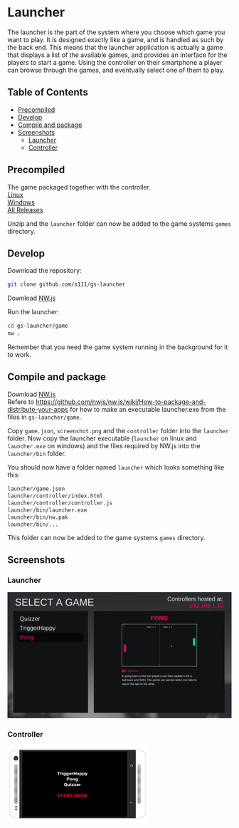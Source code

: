 # Launcher
The launcher is the part of the system where you choose which game you want to play.
It is designed exactly like a game, and is handled as such by the back end.
This means that the launcher application is actually a game that displays a list of the available games, and provides an interface for the players to start a game.
Using the controller on their smartphone a player can browse through the games, and eventually select one of them to play.

## Table of Contents

- [Precompiled](#precompiled)
- [Develop](#develop)
- [Compile and package](#compile-and-package)
- [Screenshots](#screenshots)
	- [Launcher](#launcher)
	- [Controller](#controller)

## Precompiled
The game packaged together with the controller.  
[Linux](https://github.com/s111/gs-launcher/releases/download/v1.0/launcher_linux.zip)  
[Windows](https://github.com/s111/gs-launcher/releases/download/v1.0/launcher_windows.zip)  
[All Releases](https://github.com/s111/gs-launcher/releases)

Unzip and the ```launcher``` folder can now be added to the game systems ```games``` directory.

## Develop
Download the repository:
```sh
git clone github.com/s111/gs-launcher
```

Download [NW.js](http://nwjs.io/)

Run the launcher:
```sh
cd gs-launcher/game
nw .
```
Remember that you need the game system running in the background for it to work.

## Compile and package
Download [NW.js](http://nwjs.io/)  
Refere to https://github.com/nwjs/nw.js/wiki/How-to-package-and-distribute-your-apps for how to make an executable launcher.exe from the files in ```gs-launcher/game```.

Copy ```game.json```, ```screenshot.png``` and the ```controller``` folder into the ```launcher``` folder. Now copy the launcher executable (```launcher``` on linux and ```launcher.exe``` on windows) and the files required by NW.js into the  ```launcher/bin``` folder.

You should now have a folder named ```launcher``` which looks something like this:
```
launcher/game.json
launcher/controller/index.html
launcher/controller/controller.js
launcher/bin/launcher.exe
launcher/bin/nw.pak
launcher/bin/...
```
This folder can now be added to the game systems ```games``` directory.

## Screenshots

### Launcher
<img src="https://github.com/s111/gamesystem/blob/master/screenshots/launcher.png" width="640">

### Controller
<img src="https://github.com/s111/gamesystem/blob/master/screenshots/launcher_controller.png" width="320">
